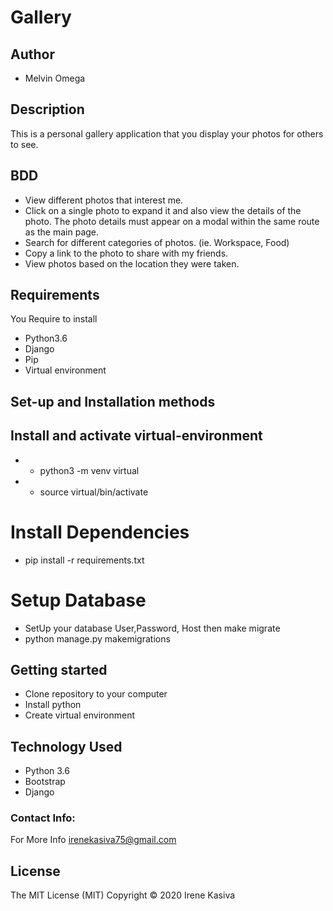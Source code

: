 # Gallery

## Author 

* Melvin Omega

## Description

This is a personal gallery application that you display your photos for others to see.

## BDD
* View different photos that interest me.
* Click on a single photo to expand it and also view the details of the photo. The photo details must appear on a modal within the same route as the main page.
* Search for different categories of photos. (ie. Workspace, Food)
* Copy a link to the photo to share with my friends.
* View photos based on the location they were taken.
## Requirements

You Require to install

* Python3.6
* Django
* Pip
* Virtual environment

## Set-up and Installation methods

 ## Install and activate virtual-environment
 * - python3 -m venv virtual
 * - source virtual/bin/activate  

 # Install Dependencies
 * pip install -r requirements.txt 

 # Setup Database
 * SetUp your database User,Password, Host then make migrate
 * python manage.py makemigrations 

## Getting started

* Clone repository to your computer
* Install python
* Create virtual environment


## Technology Used

* Python 3.6
* Bootstrap 
* Django

### Contact Info:
For More Info
irenekasiva75@gmail.com

## License
The MIT License (MIT) Copyright © 2020 Irene Kasiva
